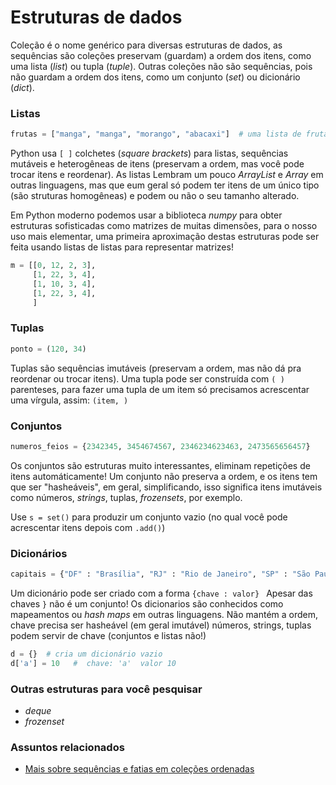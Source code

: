 # Estruturas de dados

Coleção é o nome genérico para diversas estruturas de dados, as sequências são coleções preservam (guardam) a ordem dos itens, como uma lista (*list*) ou tupla (*tuple*). Outras coleções não são sequências, pois não guardam a ordem dos itens, como um conjunto (*set*) ou dicionário (*dict*).

### Listas

```python
frutas = ["manga", "manga", "morango", "abacaxi"]  # uma lista de frutas
```

Python usa `[ ]` colchetes (*square brackets*) para listas, sequências mutáveis e heterogêneas de itens (preservam a ordem, mas você pode trocar itens e reordenar). As listas Lembram um pouco *ArrayList* e *Array* em outras linguagens, mas que eum geral só podem ter itens de um único tipo (são struturas homogêneas) e podem ou não o seu tamanho alterado.

Em Python moderno podemos usar a biblioteca *numpy* para obter estruturas sofisticadas como matrizes de muitas dimensões, para o nosso uso mais elementar, uma primeira aproximação destas estruturas pode ser feita usando listas de listas para representar matrizes!

```python
m = [[0, 12, 2, 3],
     [1, 22, 3, 4],
     [1, 10, 3, 4],
     [1, 22, 3, 4],
     ]
```

### Tuplas

```python    
ponto = (120, 34)
```
Tuplas são sequências imutáveis (preservam a ordem, mas não dá pra reordenar ou trocar itens). Uma tupla pode ser construída com `( )` parenteses, para fazer uma tupla de um item só precisamos acrescentar uma vírgula, assim: `(item, )`

### Conjuntos

```python
numeros_feios = {2342345, 3454674567, 2346234623463, 2473565656457}
```
Os conjuntos são estruturas muito interessantes, eliminam repetições de itens automáticamente! Um conjunto não preserva a ordem, e os itens tem que ser "hasheáveis", em geral, simplificando, isso significa itens imutáveis como números, *strings*, tuplas, *frozensets*, por exemplo. 

Use `s = set()` para produzir um conjunto vazio (no qual você pode acrescentar itens depois com `.add()`)

### Dicionários

```python
capitais = {"DF" : "Brasília", "RJ" : "Rio de Janeiro", "SP" : "São Paulo"}
```
Um dicionário pode ser criado com a forma  `{chave : valor} `
Apesar das chaves `}` não é um conjunto! Os dicionarios são conhecidos como mapeamentos ou *hash maps* em outras linguagens.
Não mantém a ordem, chave precisa ser hasheável (em geral imutável) números, strings, tuplas podem servir de chave (conjuntos e listas não!)

```python
d = {}  # cria um dicionário vazio    
d['a'] = 10   #  chave: 'a'  valor 10
```

### Outras estruturas para você pesquisar

- *deque*
- *frozenset*

### Assuntos relacionados

- [Mais sobre sequências e fatias em coleções ordenadas](mais_sequencias.md)

